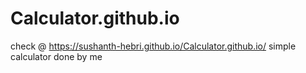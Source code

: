 # Calculator.github.io
check @ https://sushanth-hebri.github.io/Calculator.github.io/
simple calculator done by me
